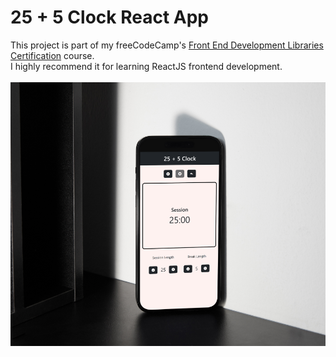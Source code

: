 <h1> 25 + 5 Clock React App </h1>
This project is part of my freeCodeCamp's <a href="https://www.freecodecamp.org/learn/front-end-development-libraries/">Front End Development Libraries Certification</a> course.<br>
I highly recommend it for learning ReactJS frontend development.
<br><br>
<a href="https://chauhanjaved.github.io/25--5-clock-react/">
  <img src="mobile-view.png" alt="Movile View">
</a>